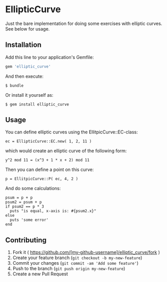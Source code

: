 # EllipticCurve

Just the bare implementation for doing some exercises with elliptic curves. See below for usage.

## Installation

Add this line to your application's Gemfile:

```ruby
gem 'elliptic_curve'
```

And then execute:

    $ bundle

Or install it yourself as:

    $ gem install elliptic_curve

## Usage

You can define elliptic curves using the EllitpicCurve::EC-class:

```
ec = EllipticCurve::EC.new( 1, 2, 11 )
```

which would create an elliptic curve of the following form:

```
y^2 mod 11 = (x^3 + 1 * x + 2) mod 11
```

Then you can define a point on this curve:

```
p = EllitpicCurve::P( ec, 4, 2 )
```

And do some calculations:

```
psum = p + p
psum2 = psum + p
if psum2 == p * 3
  puts "is equal, x-axis is: #{psum2.x}"
else
  puts 'some error'
end
```

## Contributing

1. Fork it ( https://github.com/[my-github-username]/elliptic_curve/fork )
2. Create your feature branch (`git checkout -b my-new-feature`)
3. Commit your changes (`git commit -am 'Add some feature'`)
4. Push to the branch (`git push origin my-new-feature`)
5. Create a new Pull Request
